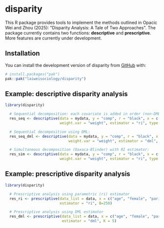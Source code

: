 
# disparity

<!-- badges: start -->
<!-- badges: end -->

This R package provides tools to implement the methods outlined in Opacic Wei and Zhou (2025): "Disparity Analysis: A Tale of Two Approaches". The package currently contains two functions: **descriptive** and **prescriptive**. More features are currently under development.

## Installation

You can install the development version of disparity from [GitHub](https://github.com/) with:

``` r
# install.packages("pak")
pak::pak("laiweisociology/disparity")
```

## Example: descriptive disparity analysis

``` r
library(disparity)

  # Sequential decomposition: each covariate is added in order (non-DML)
  res_seq <- descriptive(data = mydata, y = "comp", r = "black", x = c("age", "female", "parinc"),
                         weight.var = "weight", estimator = "ri", type = "sequential")

  # Sequential decomposition using DML:
  res_seq_dml <- descriptive(data = mydata, y = "comp", r = "black", x = c("age", "female", "parinc"),
                             weight.var = "weight", estimator = "dml", type = "sequential")

  # Simultaneous decomposition (Oaxaca-Blinder) with RI estimator:
  res_sim <- descriptive(data = mydata, y = "comp", r = "black", x = c("age", "female", "parinc"),
                         weight.var = "weight", estimator = "ri", type = "simultaneous")
```


## Example: prescriptive disparity analysis

``` r
library(disparity)

  # Prescriptive analysis using parametric (ri) estimator
  res_ri <- prescriptive(data_list = data, x = c("age", "female", "parinc"), a = "selective", z = "gpa", r = "black", g = "parinc", y = "comp",
                         estimator = "ri", B=250)

  # Prescriptive analysis using DML estimator
  res_dml <- prescriptive(data_list = data, x = c("age", "female", "parinc"), a = "selective", z = "gpa", r = "black", g = "parinc", y = "comp",
                          estimator = "dml", K = 5)
```






